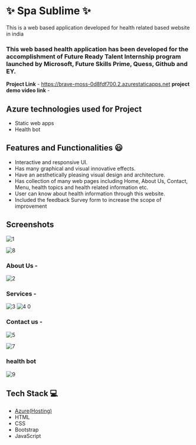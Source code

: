 # ✨  Spa Sublime ✨

This is a web based application developed for health related based website in india

### This web based health application has been developed for the accomplishment of Future Ready Talent Internship program launched by Microsoft, Future Skills Prime, Quess, Github and EY.


**Project Link** - https://brave-moss-0d8fdf700.2.azurestaticapps.net
**project demo video link** - 

## Azure technologies used for Project

- Static web apps
- Health bot

## Features and Functionalities 😃

- Interactive and responsive UI.
- Has many graphical and visual innovative effects.
- Have an aesthetically pleasing visual design and architecture.
- Has collection of many web pages including Home, About Us, Contact, Menu, health topics and health related information etc.
- User can know about health information through this website.
- Included the feedback Survey form to increase the scope of improvement 

## Screenshots
![1](https://user-images.githubusercontent.com/117503741/208225784-d7d29b66-557d-45d5-99f1-fce3d3c8f202.png)

![8](https://user-images.githubusercontent.com/117503741/208225791-70719f23-4d5a-432b-86fa-d65498cb2f2d.png)



   

### About Us -

![2](https://user-images.githubusercontent.com/117503741/208225801-33129c60-e6d1-48fd-8950-58f3cba94b5d.png)


### Services -

![3](https://user-images.githubusercontent.com/117503741/208225817-3b5a09ad-3ac3-4cd8-9699-e5362687661b.png)
![4 0](https://user-images.githubusercontent.com/117503741/208225822-4bb15ce9-4240-45b7-855e-8f72d3b54bf8.png)


### Contact us -
![5](https://user-images.githubusercontent.com/117503741/208225830-b4eb168b-6d2b-4632-adcf-ec09e7471192.png)

![7](https://user-images.githubusercontent.com/117503741/208225832-71066a99-77e6-4d5a-af57-a3d5e95c466c.png)


### health bot

![9](https://user-images.githubusercontent.com/117503741/208225836-d2c76188-a832-442d-8beb-a50c627d711f.png)



## Tech Stack 💻

- [Azure(Hosting)](https://azure.microsoft.com/en-in/features/azure-portal/)
- HTML
- CSS
- Bootstrap
- JavaScript
